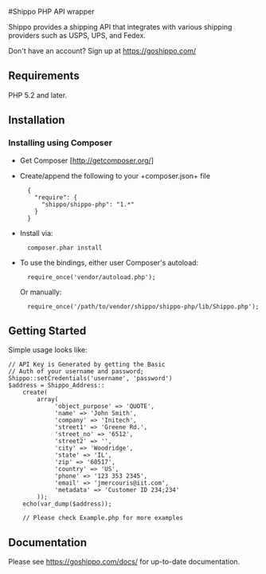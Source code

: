 #Shippo PHP API wrapper

Shippo provides a shipping API that integrates with various shipping providers such as USPS, UPS, and Fedex. 

Don't have an account? Sign up at https://goshippo.com/

## Requirements

PHP 5.2 and later.

## Installation

### Installing using Composer

* Get Composer [http://getcomposer.org/]
* Create/append the following to your +composer.json+ file

        {
          "require": {
            "shippo/shippo-php": "1.*"
          }
        }
    
* Install via:

        composer.phar install

* To use the bindings, either user Composer's autoload:

        require_once('vendor/autoload.php');
        
    Or manually:
    
        require_once('/path/to/vendor/shippo/shippo-php/lib/Shippo.php');


## Getting Started

Simple usage looks like:

    // API Key is Generated by getting the Basic 
    // Auth of your username and password;
    Shippo::setCredentials('username', 'password')
    $address = Shippo_Address::
        create(
            array(
                 'object_purpose' => 'QUOTE',
                 'name' => 'John Smith',
                 'company' => 'Initech',
                 'street1' => 'Greene Rd.',
                 'street_no' => '6512',
                 'street2' => '',
                 'city' => 'Woodridge',
                 'state' => 'IL',
                 'zip' => '60517',
                 'country' => 'US',
                 'phone' => '123 353 2345',
                 'email' => 'jmercouris@iit.com',
                 'metadata' => 'Customer ID 234;234'
            ));
        echo(var_dump($address));
    
        // Please check Example.php for more examples
        
## Documentation

Please see https://goshippo.com/docs/ for up-to-date documentation.